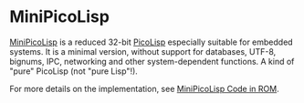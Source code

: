 # MiniPicoLisp
[MiniPicoLisp] is a reduced 32-bit [PicoLisp] especially suitable for embedded
systems. It is a minimal version, without support for databases, UTF-8,
bignums, IPC, networking and other system-dependent functions.
A kind of "pure" PicoLisp (not "pure Lisp"!).

For more details on the implementation, see [MiniPicoLisp Code in ROM].

[MiniPicoLisp]: https://www.picolisp.com/wiki/?embedded
[PicoLisp]: https://www.picolisp.com
[MiniPicoLisp Code in ROM]: https://picolisp.com/wiki/?miniCodeROM
